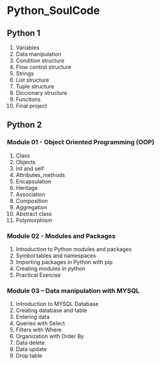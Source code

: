 # Python_SoulCode

## Python 1

1. Variables
2. Data manipulation
3. Condition structure
4. Flow control structure
5. Strings
6. List structure
7. Tuple structure
8. Diccionary structure
9. Funcitons
10. Final project

## Python 2

### Module 01 - Object Oriented Programming (OOP)
1. Class
2. Objects
3. Int and self
4. Attributes_methods
5. Encapsulation
6. Heritage
7. Association
8. Composition
9. Aggregation
10. Abstract class
11. Polymorphism

### Module 02 - Modules and Packages

1. Introduction to Python modules and packages
2. Symbol tables and namespaces
3. Importing packages in Python with pip
4. Creating modules in python
5. Practical Exercise

### Module 03 – Data manipulation with MYSQL

1. Introduction to MYSQL Database
2. Creating database and table
3. Entering data
4. Queries with Select
5. Filters with Where
6. Organization with Order By
7. Data delete
8. Data update
9. Drop table
